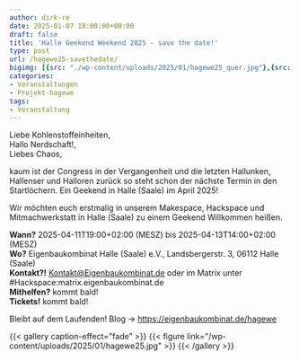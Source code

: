 ```yaml
---
author: dirk-re
date: 2025-01-07 18:00:00+00:00
draft: false
title: 'Halle Geekend Weekend 2025 - save the date!'
type: post
url: /hagewe25-savethedate/
bigimg: [{src: "./wp-content/uploads/2025/01/hagewe25_quer.jpg"},{src: "./wp-content/uploads/2025/01/hagewe25_quer.jpg"}]
categories:
- Veranstaltungen
- Projekt-hagewe
tags:
- Veranstaltung
---
```


Liebe Kohlenstoffeinheiten,  
Hallo Nerdschaft!,  
Liebes Chaos,  
  
kaum ist der Congress in der Vergangenheit und die letzten Hallunken, Hallenser und Halloren zurück so steht schon der nächste Termin in  den Startlöchern.
Ein Geekend in Halle (Saale) im April 2025!
 
Wir möchten euch erstmalig in unserem Makespace, Hackspace und Mitmachwerkstatt in Halle (Saale) zu einem Geekend Willkommen heißen.
 
**Wann?** 2025-04-11T19:00+02:00 (MESZ) bis 2025-04-13T14:00+02:00 (MESZ)  
**Wo?** Eigenbaukombinat Halle (Saale) e.V., Landsbergerstr. 3, 06112 Halle (Saale)  
**Kontakt?!** Kontakt@Eigenbaukombinat.de oder im Matrix unter #Hackspace:matrix.eigenbaukombinat.de  
**Mithelfen?** kommt bald!  
**Tickets!** kommt bald!  
 
Bleibt auf dem Laufenden!
Blog -> https://eigenbaukombinat.de/hagewe
 
{{< gallery caption-effect="fade" >}}
{{< figure link="/wp-content/uploads/2025/01/hagewe25.jpg" >}}
{{< /gallery >}}

